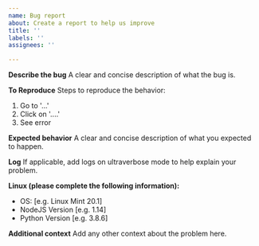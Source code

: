 ```yaml
---
name: Bug report
about: Create a report to help us improve
title: ''
labels: ''
assignees: ''

---
```


**Describe the bug**
A clear and concise description of what the bug is.

**To Reproduce**
Steps to reproduce the behavior:
1. Go to '...'
2. Click on '....'
4. See error

**Expected behavior**
A clear and concise description of what you expected to happen.

**Log**
If applicable, add logs on ultraverbose mode to help explain your problem.

**Linux (please complete the following information):**
 - OS: [e.g. Linux Mint 20.1]
 - NodeJS Version [e.g. 1.14]
 - Python Version [e.g. 3.8.6]

**Additional context**
Add any other context about the problem here.
